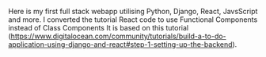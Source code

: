 Here is my first full stack webapp utilising Python, Django, React, JavsScript and more.
I converted the tutorial React code to use Functional Components instead of Class Components
It is based on this tutorial (https://www.digitalocean.com/community/tutorials/build-a-to-do-application-using-django-and-react#step-1-setting-up-the-backend).
